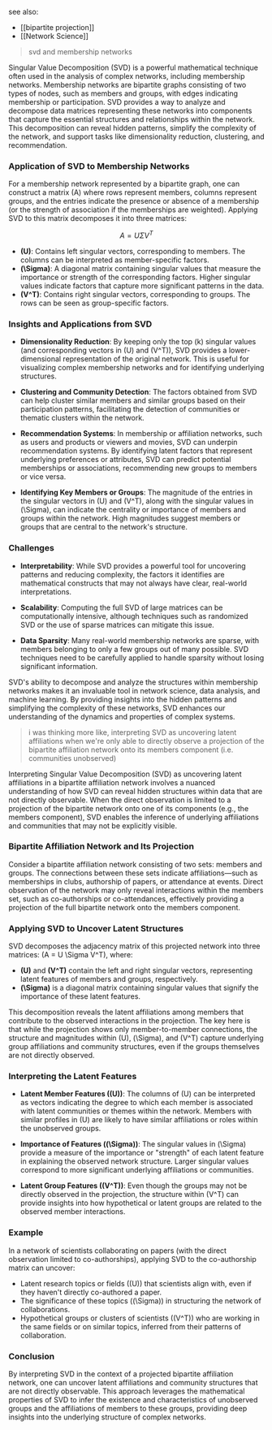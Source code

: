 see also:
- [[bipartite projection]]
- [[Network Science]]

>svd and membership networks

Singular Value Decomposition (SVD) is a powerful mathematical technique often used in the analysis of complex networks, including membership networks. Membership networks are bipartite graphs consisting of two types of nodes, such as members and groups, with edges indicating membership or participation. SVD provides a way to analyze and decompose data matrices representing these networks into components that capture the essential structures and relationships within the network. This decomposition can reveal hidden patterns, simplify the complexity of the network, and support tasks like dimensionality reduction, clustering, and recommendation.

### Application of SVD to Membership Networks

For a membership network represented by a bipartite graph, one can construct a matrix \(A\) where rows represent members, columns represent groups, and the entries indicate the presence or absence of a membership (or the strength of association if the memberships are weighted). Applying SVD to this matrix decomposes it into three matrices:

$$
A = U \Sigma V^T
$$

- **\(U\)**: Contains left singular vectors, corresponding to members. The columns can be interpreted as member-specific factors.
- **\(\Sigma\)**: A diagonal matrix containing singular values that measure the importance or strength of the corresponding factors. Higher singular values indicate factors that capture more significant patterns in the data.
- **\(V^T\)**: Contains right singular vectors, corresponding to groups. The rows can be seen as group-specific factors.

### Insights and Applications from SVD

- **Dimensionality Reduction**: By keeping only the top \(k\) singular values (and corresponding vectors in \(U\) and \(V^T\)), SVD provides a lower-dimensional representation of the original network. This is useful for visualizing complex membership networks and for identifying underlying structures.
  
- **Clustering and Community Detection**: The factors obtained from SVD can help cluster similar members and similar groups based on their participation patterns, facilitating the detection of communities or thematic clusters within the network.
  
- **Recommendation Systems**: In membership or affiliation networks, such as users and products or viewers and movies, SVD can underpin recommendation systems. By identifying latent factors that represent underlying preferences or attributes, SVD can predict potential memberships or associations, recommending new groups to members or vice versa.
  
- **Identifying Key Members or Groups**: The magnitude of the entries in the singular vectors in \(U\) and \(V^T\), along with the singular values in \(\Sigma\), can indicate the centrality or importance of members and groups within the network. High magnitudes suggest members or groups that are central to the network's structure.

### Challenges

- **Interpretability**: While SVD provides a powerful tool for uncovering patterns and reducing complexity, the factors it identifies are mathematical constructs that may not always have clear, real-world interpretations.
  
- **Scalability**: Computing the full SVD of large matrices can be computationally intensive, although techniques such as randomized SVD or the use of sparse matrices can mitigate this issue.

- **Data Sparsity**: Many real-world membership networks are sparse, with members belonging to only a few groups out of many possible. SVD techniques need to be carefully applied to handle sparsity without losing significant information.

SVD's ability to decompose and analyze the structures within membership networks makes it an invaluable tool in network science, data analysis, and machine learning. By providing insights into the hidden patterns and simplifying the complexity of these networks, SVD enhances our understanding of the dynamics and properties of complex systems.

> i was thinking more like, interpreting SVD as uncovering latent affiliations when we're only able to directly observe a projection of the bipartite affiliation network onto its members component (i.e. communities unobserved)

Interpreting Singular Value Decomposition (SVD) as uncovering latent affiliations in a bipartite affiliation network involves a nuanced understanding of how SVD can reveal hidden structures within data that are not directly observable. When the direct observation is limited to a projection of the bipartite network onto one of its components (e.g., the members component), SVD enables the inference of underlying affiliations and communities that may not be explicitly visible.

### Bipartite Affiliation Network and Its Projection

Consider a bipartite affiliation network consisting of two sets: members and groups. The connections between these sets indicate affiliations—such as memberships in clubs, authorship of papers, or attendance at events. Direct observation of the network may only reveal interactions within the members set, such as co-authorships or co-attendances, effectively providing a projection of the full bipartite network onto the members component.

### Applying SVD to Uncover Latent Structures

SVD decomposes the adjacency matrix of this projected network into three matrices: \(A = U \Sigma V^T\), where:
- **\(U\)** and **\(V^T\)** contain the left and right singular vectors, representing latent features of members and groups, respectively.
- **\(\Sigma\)** is a diagonal matrix containing singular values that signify the importance of these latent features.

This decomposition reveals the latent affiliations among members that contribute to the observed interactions in the projection. The key here is that while the projection shows only member-to-member connections, the structure and magnitudes within \(U\), \(\Sigma\), and \(V^T\) capture underlying group affiliations and community structures, even if the groups themselves are not directly observed.

### Interpreting the Latent Features

- **Latent Member Features (\(U\))**: The columns of \(U\) can be interpreted as vectors indicating the degree to which each member is associated with latent communities or themes within the network. Members with similar profiles in \(U\) are likely to have similar affiliations or roles within the unobserved groups.
  
- **Importance of Features (\(\Sigma\))**: The singular values in \(\Sigma\) provide a measure of the importance or "strength" of each latent feature in explaining the observed network structure. Larger singular values correspond to more significant underlying affiliations or communities.
  
- **Latent Group Features (\(V^T\))**: Even though the groups may not be directly observed in the projection, the structure within \(V^T\) can provide insights into how hypothetical or latent groups are related to the observed member interactions.

### Example

In a network of scientists collaborating on papers (with the direct observation limited to co-authorships), applying SVD to the co-authorship matrix can uncover:
- Latent research topics or fields (\(U\)) that scientists align with, even if they haven't directly co-authored a paper.
- The significance of these topics (\(\Sigma\)) in structuring the network of collaborations.
- Hypothetical groups or clusters of scientists (\(V^T\)) who are working in the same fields or on similar topics, inferred from their patterns of collaboration.

### Conclusion

By interpreting SVD in the context of a projected bipartite affiliation network, one can uncover latent affiliations and community structures that are not directly observable. This approach leverages the mathematical properties of SVD to infer the existence and characteristics of unobserved groups and the affiliations of members to these groups, providing deep insights into the underlying structure of complex networks.